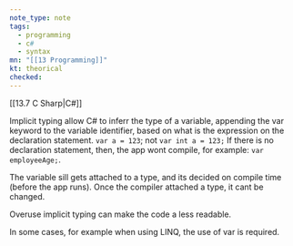 ```yaml
---
note_type: note
tags:
  - programming
  - c#
  - syntax
mn: "[[13 Programming]]"
kt: theorical
checked: 
---
```

[[13.7 C Sharp|C#]]

Implicit typing allow C# to inferr the type of a variable, appending the var keyword to the variable identifier, based on what is the expression on the declaration statement. `var a = 123`; not `var int a = 123;` If there is no declaration statement, then, the app wont compile, for example: `var employeeAge;`. 
 
The variable sill gets attached to a type, and its decided on compile time (before the app runs). Once the compiler attached a type, it cant be changed. 

Overuse implicit typing can make the code a less readable.

In some cases, for example when using LINQ, the use of var is required.
